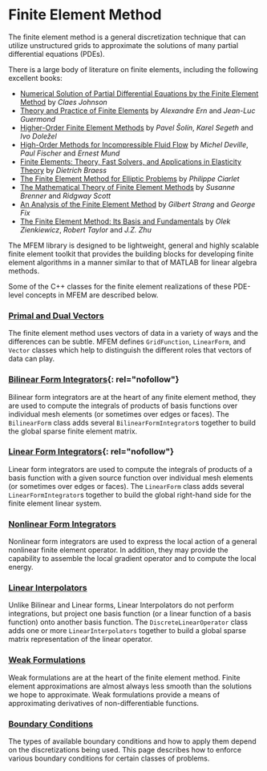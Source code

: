 # Finite Element Method

The finite element method is a general discretization technique that can utilize
unstructured grids to approximate the solutions of many partial differential
equations (PDEs).

There is a large body of literature on finite elements, including the
following excellent books:

- [Numerical Solution of Partial Differential Equations by the Finite Element Method](https://www.amazon.com/dp/048646900X) by *Claes Johnson*
- [Theory and Practice of Finite Elements](https://www.amazon.com/dp/144191918X) by *Alexandre Ern* and *Jean-Luc Guermond*
- [Higher-Order Finite Element Methods](https://www.amazon.com/dp/158488438X) by *Pavel Šolín*, *Karel Segeth* and *Ivo Doležel*
- [High-Order Methods for Incompressible Fluid Flow](https://www.amazon.com/dp/0521453097) by *Michel Deville*, *Paul Fischer* and *Ernest Mund*
- [Finite Elements: Theory, Fast Solvers, and Applications in Elasticity Theory](https://www.amazon.com/dp/0521705185) by *Dietrich Braess*
- [The Finite Element Method for Elliptic Problems](http://epubs.siam.org/doi/book/10.1137/1.9780898719208) by *Philippe Ciarlet*
- [The Mathematical Theory of Finite Element Methods](http://www.springer.com/us/book/9780387759333) by *Susanne Brenner* and *Ridgway Scott*
- [An Analysis of the Finite Element Method](https://www.amazon.com/dp/0980232708) by *Gilbert Strang* and *George Fix*
- [The Finite Element Method: Its Basis and Fundamentals](https://www.amazon.com/dp/1856176339/) by *Olek Zienkiewicz*, *Robert Taylor* and *J.Z. Zhu*

The MFEM library is designed to be lightweight, general and highly scalable
finite element toolkit that provides the building blocks for developing finite
element algorithms in a manner similar to that of MATLAB for linear algebra
methods.

Some of the C++ classes for the finite element realizations of these
PDE-level concepts in MFEM are described below.

### [Primal and Dual Vectors](pri-dual-vec.md)

The finite element method uses vectors of data in a variety of ways and the
differences can be subtle.  MFEM defines `GridFunction`, `LinearForm`, and
`Vector` classes which help to distinguish the different roles that vectors of
data can play.

### [Bilinear Form Integrators](bilininteg.md){: rel="nofollow"}

Bilinear form integrators are at the heart of any finite element method, they
are used to compute the integrals of products of basis functions over individual
mesh elements (or sometimes over edges or faces).  The `BilinearForm` class adds
several `BilinearFormIntegrator`s together to build the global sparse finite
element matrix.

### [Linear Form Integrators](lininteg.md){: rel="nofollow"}

Linear form integrators are used to compute the integrals of products of a basis
function with a given source function over individual mesh elements (or
sometimes over edges or faces).  The `LinearForm` class adds several
`LinearFormIntegrator`s together to build the global right-hand side for the
finite element linear system.

### [Nonlinear Form Integrators](nonlininteg.md)

Nonlinear form integrators are used to express the local action of a general
nonlinear finite element operator. In addition, they may provide the capability
to assemble the local gradient operator and to compute the local energy.

### [Linear Interpolators](lininterp.md)

Unlike Bilinear and Linear forms, Linear Interpolators do not perform
integrations, but project one basis function (or a
linear function of a basis function) onto another basis function.  The
`DiscreteLinearOperator` class adds one or more `LinearInterpolators`
together to build a global sparse matrix representation of the linear
operator.

### [Weak Formulations](fem_weak_form.md)

Weak formulations are at the heart of the finite element method.
Finite element approximations are almost always less smooth than the
solutions we hope to approximate.  Weak formulations provide a means
of approximating derivatives of non-differentiable functions.

### [Boundary Conditions](fem_bc.md)

The types of available boundary conditions and how to apply them
depend on the discretizations being used. This page describes how
to enforce various boundary conditions for certain classes of
problems.
